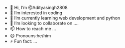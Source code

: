 - 👋 Hi, I’m @Adityasingh2808
- 👀 I’m interested in coding
- 🌱 I’m currently learning web development and python
- 💞️ I’m looking to collaborate on ....
- 📫 How to reach me ...
- 😄 Pronouns:he/him
- ⚡ Fun fact: ...

<!---
Adityasingh2808/Adityasingh2808 is a ✨ special ✨ repository because its `README.md` (this file) appears on your GitHub profile.
You can click the Preview link to take a look at your changes.
--->
